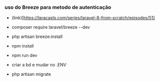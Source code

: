 ### uso do Breeze para metodo de autenticação

- (link)[https://laracasts.com/series/laravel-8-from-scratch/episodes/51]

- composer require laravel/breeze --dev
- php artisan breeze:install
- npm install 
- npm run dev
- criar a bd e mudar no .ENV
- php artisan migrate